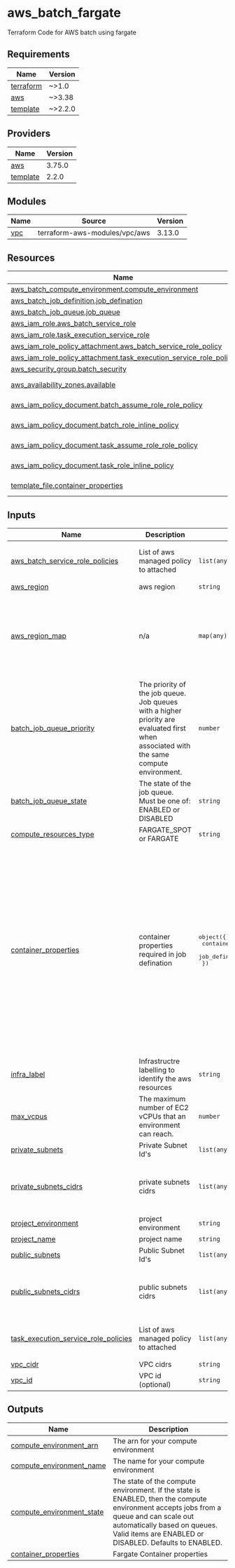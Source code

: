 # aws_batch_fargate

Terraform Code for AWS batch using fargate


<!-- BEGIN_TF_DOCS -->
## Requirements

| Name | Version |
|------|---------|
| <a name="requirement_terraform"></a> [terraform](#requirement\_terraform) | ~>1.0 |
| <a name="requirement_aws"></a> [aws](#requirement\_aws) | ~>3.38 |
| <a name="requirement_template"></a> [template](#requirement\_template) | ~>2.2.0 |

## Providers

| Name | Version |
|------|---------|
| <a name="provider_aws"></a> [aws](#provider\_aws) | 3.75.0 |
| <a name="provider_template"></a> [template](#provider\_template) | 2.2.0 |

## Modules

| Name | Source | Version |
|------|--------|---------|
| <a name="module_vpc"></a> [vpc](#module\_vpc) | terraform-aws-modules/vpc/aws | 3.13.0 |

## Resources

| Name | Type |
|------|------|
| [aws_batch_compute_environment.compute_environment](https://registry.terraform.io/providers/hashicorp/aws/latest/docs/resources/batch_compute_environment) | resource |
| [aws_batch_job_definition.job_defination](https://registry.terraform.io/providers/hashicorp/aws/latest/docs/resources/batch_job_definition) | resource |
| [aws_batch_job_queue.job_queue](https://registry.terraform.io/providers/hashicorp/aws/latest/docs/resources/batch_job_queue) | resource |
| [aws_iam_role.aws_batch_service_role](https://registry.terraform.io/providers/hashicorp/aws/latest/docs/resources/iam_role) | resource |
| [aws_iam_role.task_execution_service_role](https://registry.terraform.io/providers/hashicorp/aws/latest/docs/resources/iam_role) | resource |
| [aws_iam_role_policy_attachment.aws_batch_service_role_policy](https://registry.terraform.io/providers/hashicorp/aws/latest/docs/resources/iam_role_policy_attachment) | resource |
| [aws_iam_role_policy_attachment.task_execution_service_role_policy](https://registry.terraform.io/providers/hashicorp/aws/latest/docs/resources/iam_role_policy_attachment) | resource |
| [aws_security_group.batch_security](https://registry.terraform.io/providers/hashicorp/aws/latest/docs/resources/security_group) | resource |
| [aws_availability_zones.available](https://registry.terraform.io/providers/hashicorp/aws/latest/docs/data-sources/availability_zones) | data source |
| [aws_iam_policy_document.batch_assume_role_role_policy](https://registry.terraform.io/providers/hashicorp/aws/latest/docs/data-sources/iam_policy_document) | data source |
| [aws_iam_policy_document.batch_role_inline_policy](https://registry.terraform.io/providers/hashicorp/aws/latest/docs/data-sources/iam_policy_document) | data source |
| [aws_iam_policy_document.task_assume_role_role_policy](https://registry.terraform.io/providers/hashicorp/aws/latest/docs/data-sources/iam_policy_document) | data source |
| [aws_iam_policy_document.task_role_inline_policy](https://registry.terraform.io/providers/hashicorp/aws/latest/docs/data-sources/iam_policy_document) | data source |
| [template_file.container_properties](https://registry.terraform.io/providers/hashicorp/template/latest/docs/data-sources/file) | data source |

## Inputs

| Name | Description | Type | Default | Required |
|------|-------------|------|---------|:--------:|
| <a name="input_aws_batch_service_role_policies"></a> [aws\_batch\_service\_role\_policies](#input\_aws\_batch\_service\_role\_policies) | List of aws managed policy to attached | `list(any)` | <pre>[<br>  "arn:aws:iam::aws:policy/service-role/AWSBatchServiceRole"<br>]</pre> | no |
| <a name="input_aws_region"></a> [aws\_region](#input\_aws\_region) | aws region | `string` | `"us-east-2"` | no |
| <a name="input_aws_region_map"></a> [aws\_region\_map](#input\_aws\_region\_map) | n/a | `map(any)` | <pre>{<br>  "central": "c",<br>  "east": "e",<br>  "north": "n",<br>  "northeast": "ne",<br>  "south": "s",<br>  "southeast": "se",<br>  "west": "w"<br>}</pre> | no |
| <a name="input_batch_job_queue_priority"></a> [batch\_job\_queue\_priority](#input\_batch\_job\_queue\_priority) | The priority of the job queue. Job queues with a higher priority are evaluated first when associated with the same compute environment. | `number` | `1` | no |
| <a name="input_batch_job_queue_state"></a> [batch\_job\_queue\_state](#input\_batch\_job\_queue\_state) | The state of the job queue. Must be one of: ENABLED or DISABLED | `string` | `"ENABLED"` | no |
| <a name="input_compute_resources_type"></a> [compute\_resources\_type](#input\_compute\_resources\_type) | FARGATE\_SPOT or FARGATE | `string` | `"FARGATE"` | no |
| <a name="input_container_properties"></a> [container\_properties](#input\_container\_properties) | container properties required in job defination | <pre>object({<br>    container_environment = list(list(map(any)))<br>    job_defination        = list(map(any))<br>  })</pre> | <pre>{<br>  "container_environment": [<br>    [<br>      {<br>        "name": "Service",<br>        "value": "Batch"<br>      },<br>      {<br>        "name": "Terraform",<br>        "value": "True"<br>      }<br>    ]<br>  ],<br>  "job_defination": [<br>    {<br>      "container_command": "ls -lrt",<br>      "container_image": "busybox",<br>      "container_memory": "512",<br>      "container_vcpu": "0.25",<br>      "fargate_platform_version": "1.4.0",<br>      "name": "job-defination"<br>    }<br>  ]<br>}</pre> | no |
| <a name="input_infra_label"></a> [infra\_label](#input\_infra\_label) | Infrastructre labelling to identify the aws resources | `string` | `""` | no |
| <a name="input_max_vcpus"></a> [max\_vcpus](#input\_max\_vcpus) | The maximum number of EC2 vCPUs that an environment can reach. | `number` | `20` | no |
| <a name="input_private_subnets"></a> [private\_subnets](#input\_private\_subnets) | Private Subnet Id's | `list(any)` | `[]` | no |
| <a name="input_private_subnets_cidrs"></a> [private\_subnets\_cidrs](#input\_private\_subnets\_cidrs) | private subnets cidrs | `list(any)` | <pre>[<br>  "10.0.1.0/24",<br>  "10.0.2.0/24",<br>  "10.0.3.0/24"<br>]</pre> | no |
| <a name="input_project_environment"></a> [project\_environment](#input\_project\_environment) | project environment | `string` | `"dev"` | no |
| <a name="input_project_name"></a> [project\_name](#input\_project\_name) | project name | `string` | `"demo"` | no |
| <a name="input_public_subnets"></a> [public\_subnets](#input\_public\_subnets) | Public Subnet Id's | `list(any)` | `[]` | no |
| <a name="input_public_subnets_cidrs"></a> [public\_subnets\_cidrs](#input\_public\_subnets\_cidrs) | public subnets cidrs | `list(any)` | <pre>[<br>  "10.0.101.0/24",<br>  "10.0.102.0/24",<br>  "10.0.103.0/24"<br>]</pre> | no |
| <a name="input_task_execution_service_role_policies"></a> [task\_execution\_service\_role\_policies](#input\_task\_execution\_service\_role\_policies) | List of aws managed policy to attached | `list(any)` | <pre>[<br>  "arn:aws:iam::aws:policy/service-role/AmazonECSTaskExecutionRolePolicy"<br>]</pre> | no |
| <a name="input_vpc_cidr"></a> [vpc\_cidr](#input\_vpc\_cidr) | VPC cidrs | `string` | `"10.0.0.0/16"` | no |
| <a name="input_vpc_id"></a> [vpc\_id](#input\_vpc\_id) | VPC id (optional) | `string` | `""` | no |

## Outputs

| Name | Description |
|------|-------------|
| <a name="output_compute_environment_arn"></a> [compute\_environment\_arn](#output\_compute\_environment\_arn) | The arn for your compute environment |
| <a name="output_compute_environment_name"></a> [compute\_environment\_name](#output\_compute\_environment\_name) | The name for your compute environment |
| <a name="output_compute_environment_state"></a> [compute\_environment\_state](#output\_compute\_environment\_state) | The state of the compute environment. If the state is ENABLED, then the compute environment accepts jobs from a queue and can scale out automatically based on queues. Valid items are ENABLED or DISABLED. Defaults to ENABLED. |
| <a name="output_container_properties"></a> [container\_properties](#output\_container\_properties) | Fargate Container properties |
<!-- END_TF_DOCS -->